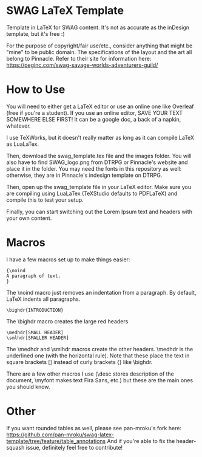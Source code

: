 # SWAG LaTeX Template
Template in LaTeX for SWAG content. It's not as accurate as the inDesign template, but it's free :)

For the purpose of copyright/fair use/etc., consider anything that might be "mine" to be public domain. The specifications of the layout and the art all belong to Pinnacle. Refer to their site for information here: https://peginc.com/swag-savage-worlds-adventurers-guild/

# How to Use

You will need to either get a LaTeX editor or use an online one like Overleaf (free if you're a student). If you use an online editor, SAVE YOUR TEXT SOMEWHERE ELSE FIRST! It can be a google doc, a back of a napkin, whatever. 

I use TeXWorks, but it doesn't really matter as long as it can compile LaTeX as LuaLaTex.

Then, download the swag_template.tex file and the images folder. You will also have to find SWAG_logo.png from DTRPG or Pinnacle's website and place it in the folder. You may need the fonts in this repository as well: otherwise, they are in Pinnacle's indesign template on DTRPG.

Then, open up the swag_template file in your LaTeX editor. Make sure you are compiling using LuaLaTex (TeXStudio defaults to PDFLaTeX) and compile this to test your setup.

Finally, you can start switching out the Lorem Ipsum text and headers with your own content.

# Macros

I have a few macros set up to make things easier:

    {\noind 
    A paragraph of text. 
    }

The \noind macro just removes an indentation from a paragraph. By default, LaTeX indents all paragraphs.

    \bighdr{INTRODUCTION}
 
 The \bighdr macro creates the large red headers
 
    \medhdr[SMALL HEADER]
    \smlhdr[SMALLER HEADER]
 
The \medhdr and \smlhdr macros create the other headers. \medhdr is the underlined one (with the horizontal rule). Note that these place the text in square brackets [] instead of curly brackets {} like \bighdr.

There are a few other macros I use (\desc stores description of the document, \myfont makes text Fira Sans, etc.) but these are the main ones you should know.

# Other

If you want rounded tables as well, please see pan-mroku's fork here: https://github.com/pan-mroku/swag-latex-template/tree/feature/table_annotations
And if you're able to fix the header-squash issue, definitely feel free to contribute!

